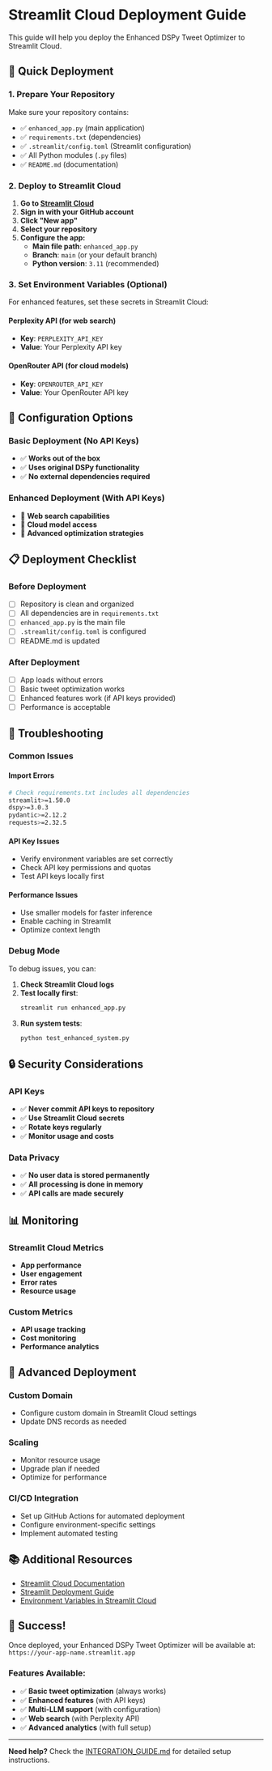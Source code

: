 # Streamlit Cloud Deployment Guide

This guide will help you deploy the Enhanced DSPy Tweet Optimizer to Streamlit Cloud.

## 🚀 Quick Deployment

### 1. Prepare Your Repository

Make sure your repository contains:
- ✅ `enhanced_app.py` (main application)
- ✅ `requirements.txt` (dependencies)
- ✅ `.streamlit/config.toml` (Streamlit configuration)
- ✅ All Python modules (`.py` files)
- ✅ `README.md` (documentation)

### 2. Deploy to Streamlit Cloud

1. **Go to [Streamlit Cloud](https://share.streamlit.io/)**
2. **Sign in with your GitHub account**
3. **Click "New app"**
4. **Select your repository**
5. **Configure the app:**
   - **Main file path**: `enhanced_app.py`
   - **Branch**: `main` (or your default branch)
   - **Python version**: `3.11` (recommended)

### 3. Set Environment Variables (Optional)

For enhanced features, set these secrets in Streamlit Cloud:

#### **Perplexity API (for web search)**
- **Key**: `PERPLEXITY_API_KEY`
- **Value**: Your Perplexity API key

#### **OpenRouter API (for cloud models)**
- **Key**: `OPENROUTER_API_KEY`
- **Value**: Your OpenRouter API key

## 🔧 Configuration Options

### Basic Deployment (No API Keys)
- ✅ **Works out of the box**
- ✅ **Uses original DSPy functionality**
- ✅ **No external dependencies required**

### Enhanced Deployment (With API Keys)
- 🚀 **Web search capabilities**
- 🚀 **Cloud model access**
- 🚀 **Advanced optimization strategies**

## 📋 Deployment Checklist

### Before Deployment
- [ ] Repository is clean and organized
- [ ] All dependencies are in `requirements.txt`
- [ ] `enhanced_app.py` is the main file
- [ ] `.streamlit/config.toml` is configured
- [ ] README.md is updated

### After Deployment
- [ ] App loads without errors
- [ ] Basic tweet optimization works
- [ ] Enhanced features work (if API keys provided)
- [ ] Performance is acceptable

## 🐛 Troubleshooting

### Common Issues

#### **Import Errors**
```bash
# Check requirements.txt includes all dependencies
streamlit>=1.50.0
dspy>=3.0.3
pydantic>=2.12.2
requests>=2.32.5
```

#### **API Key Issues**
- Verify environment variables are set correctly
- Check API key permissions and quotas
- Test API keys locally first

#### **Performance Issues**
- Use smaller models for faster inference
- Enable caching in Streamlit
- Optimize context length

### Debug Mode

To debug issues, you can:

1. **Check Streamlit Cloud logs**
2. **Test locally first**:
   ```bash
   streamlit run enhanced_app.py
   ```
3. **Run system tests**:
   ```bash
   python test_enhanced_system.py
   ```

## 🔒 Security Considerations

### API Keys
- ✅ **Never commit API keys to repository**
- ✅ **Use Streamlit Cloud secrets**
- ✅ **Rotate keys regularly**
- ✅ **Monitor usage and costs**

### Data Privacy
- ✅ **No user data is stored permanently**
- ✅ **All processing is done in memory**
- ✅ **API calls are made securely**

## 📊 Monitoring

### Streamlit Cloud Metrics
- **App performance**
- **User engagement**
- **Error rates**
- **Resource usage**

### Custom Metrics
- **API usage tracking**
- **Cost monitoring**
- **Performance analytics**

## 🚀 Advanced Deployment

### Custom Domain
- Configure custom domain in Streamlit Cloud settings
- Update DNS records as needed

### Scaling
- Monitor resource usage
- Upgrade plan if needed
- Optimize for performance

### CI/CD Integration
- Set up GitHub Actions for automated deployment
- Configure environment-specific settings
- Implement automated testing

## 📚 Additional Resources

- [Streamlit Cloud Documentation](https://docs.streamlit.io/streamlit-community-cloud)
- [Streamlit Deployment Guide](https://docs.streamlit.io/deploy)
- [Environment Variables in Streamlit Cloud](https://docs.streamlit.io/streamlit-community-cloud/deploy-your-app/secrets-management)

## 🎉 Success!

Once deployed, your Enhanced DSPy Tweet Optimizer will be available at:
`https://your-app-name.streamlit.app`

### Features Available:
- ✅ **Basic tweet optimization** (always works)
- ✅ **Enhanced features** (with API keys)
- ✅ **Multi-LLM support** (with configuration)
- ✅ **Web search** (with Perplexity API)
- ✅ **Advanced analytics** (with full setup)

---

**Need help?** Check the [INTEGRATION_GUIDE.md](INTEGRATION_GUIDE.md) for detailed setup instructions.
